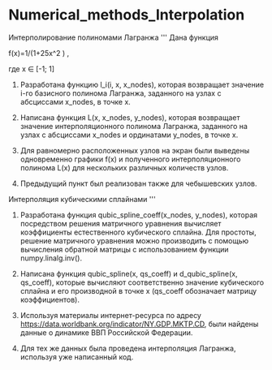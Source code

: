 # Numerical_methods_Interpolation

Интерполирование полиномами Лагранжа
'''
Дана функция

f(x)=1/(1+25x^2 )  ,

где x ∈ [-1; 1]

1. Разработана функцию l_i(i, x, x_nodes), которая возвращает значение i-го базисного полинома Лагранжа, заданного на узлах с абсциссами x_nodes, в точке x.

2. Написана функция L(x, x_nodes, y_nodes), которая возвращает значение интерполяционного полинома Лагранжа, заданного на узлах с абсциссами x_nodes и ординатами y_nodes, в точке x.

3. Для равномерно расположенных узлов на экран были выведены одновременно графики f(x) и полученного интерполяционного полинома L(x) для нескольких различных количеств узлов. 

4. Предыдущий пункт был реализован также для чебышевских узлов.

Интерполяция кубическими сплайнами
'''

1. Разработана функция qubic_spline_coeff(x_nodes, y_nodes), которая посредством решения матричного уравнения вычисляет коэффициенты естественного кубического сплайна. Для простоты, решение матричного уравнения можно производить с помощью вычисления обратной матрицы с использованием функции numpy.linalg.inv().

2. Написана функция qubic_spline(x, qs_coeff) и d_qubic_spline(x, qs_coeff), которые вычисляют соответственно значение кубического сплайна и его производной в точке x (qs_coeff обозначает матрицу коэффициентов).

3. Используя материалы интернет-ресурса по адресу https://data.worldbank.org/indicator/NY.GDP.MKTP.CD, были найдены данные о динамике ВВП Российской Федерации. 

4. Для тех же данных была проведена интерполяция Лагранжа, используя уже написанный код.
